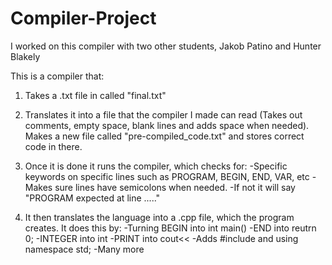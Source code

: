 # Compiler-Project
I worked on this compiler with two other students, Jakob Patino and Hunter Blakely

This is a compiler that:
  1. Takes a .txt file in called "final.txt"
  2. Translates it into a file that the compiler I made can read (Takes out comments, empty space, blank lines and adds space when needed).
     Makes a new file called "pre-compiled_code.txt" and stores correct code in there.
  3. Once it is done it runs the compiler, which checks for:
        -Specific keywords on specific lines such as PROGRAM, BEGIN, END, VAR, etc
        -Makes sure lines have semicolons when needed.
        -If not it will say "PROGRAM expected at line ....."
  
  4. It then translates the language into a .cpp file, which the program creates. It does this by:
        -Turning BEGIN into int main()
        -END into reutrn 0;
        -INTEGER into int
        -PRINT into cout<<
        -Adds #include <iostream> and using namespace std;
        -Many more
